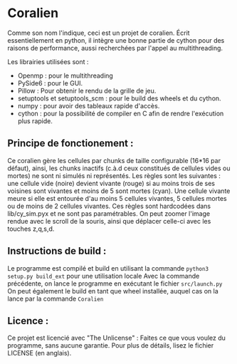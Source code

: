 # Coralien

Comme son nom l'indique, ceci est un projet de coralien.
Écrit essentiellement en python, il intègre une bonne partie de cython pour des raisons de performance, aussi recherchées par l'appel au multithreading.

Les librairies utilisées sont :
 - Openmp : pour le multithreading
 - PySide6 : pour le GUI.
 - Pillow : Pour obtenir le rendu de la grille de jeu.
 - setuptools et setuptools\_scm : pour le build des wheels et du cython.
 - numpy : pour avoir des tableaux rapide d'accès.
 - cython : pour la possibilité de compiler en C afin de rendre l'exécution plus rapide.

## Principe de fonctionement :
Ce coralien gère les cellules par chunks de taille configurable (16\*16 par défaut), ainsi, les chunks inactifs (c.à.d ceux constitués de cellules vides ou mortes) ne sont ni simulés ni représentés.
Les règles sont les suivantes : une cellule vide (noire) devient vivante (rouge) si au moins trois de ses voisines sont vivantes et moins de 5 sont mortes (cyan). Une cellule vivante meure si elle est entourée d'au moins 5 cellules vivantes, 5 cellules mortes ou de moins de 2 cellules vivantes. Ces règles sont hardcodées dans lib/cy\_sim.pyx et ne sont pas paramétrables.
On peut zoomer l'image rendue avec le scroll de la souris, ainsi que déplacer celle-ci avec les touches z,q,s,d.

## Instructions de build :
Le programme est compilé et build en utilisant la commande `python3 setup.py build_ext` pour une utilisation locale
Avec la commande précédente, on lance le programme en exécutant le fichier `src/launch.py`
On peut également le build en tant que wheel installée, auquel cas on la lance par la commande `Coralien`

## Licence :
Ce projet est licencié avec "The Unlicense" : Faites ce que vous voulez du programme, sans aucune garantie. Pour plus de détails, lisez le fichier LICENSE (en anglais).

